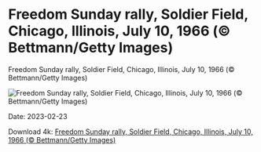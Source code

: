 # Freedom Sunday rally, Soldier Field, Chicago, Illinois, July 10, 1966 (© Bettmann/Getty Images)

Freedom Sunday rally, Soldier Field, Chicago, Illinois, July 10, 1966 (© Bettmann/Getty Images)

![Freedom Sunday rally, Soldier Field, Chicago, Illinois, July 10, 1966 (© Bettmann/Getty Images)](https://bing.com/th?id=OHR.FreedomRallyChi_EN-US2565810173_UHD.jpg&rf=LaDigue_UHD.jpg&pid=hp&w=1024&h=576&rs=1&c=4)

Date: 2023-02-23

Download 4k: [Freedom Sunday rally, Soldier Field, Chicago, Illinois, July 10, 1966 (© Bettmann/Getty Images)](https://bing.com/th?id=OHR.FreedomRallyChi_EN-US2565810173_UHD.jpg&rf=LaDigue_UHD.jpg&pid=hp&w=3840&h=2160&rs=1&c=4)

